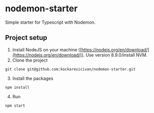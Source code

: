 # nodemon-starter

Simple starter for Typescript with Nodemon.

## Project setup
1. Install NodeJS on your machine ([https://nodejs.org/en/download/](https://nodejs.org/en/download/)). Use version 8.9.0/install NVM.
2. Clone the project
```
git clone git@github.com:kockarevicivan/nodemon-starter.git
```
3. Install the packages
```
npm install
```
4. Run
```
npm start
```
